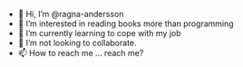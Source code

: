- 👋 Hi, I’m @ragna-andersson
- 👀 I’m interested in reading books more than programming
- 🌱 I’m currently learning to cope with my job
- 💞️ I’m  not looking to collaborate.
- 📫 How to reach me ... reach me?

<!---
ragna-andersson/ragna-andersson is a ✨ special ✨ repository because its `README.md` (this file) appears on your GitHub profile.
You can click the Preview link to take a look at your changes.
--->
